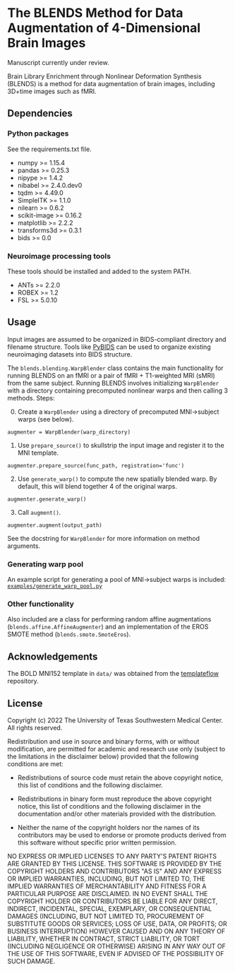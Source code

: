 # The BLENDS Method for Data Augmentation of 4-Dimensional Brain Images
Manuscript currently under review.

Brain Library Enrichment through Nonlinear Deformation Synthesis (BLENDS) is a method for data augmentation of brain images, including 3D+time images such as fMRI.

## Dependencies
### Python packages
See the requirements.txt file. 
* numpy >= 1.15.4
* pandas >= 0.25.3
* nipype >= 1.4.2
* nibabel >= 2.4.0.dev0
* tqdm >= 4.49.0
* SimpleITK >= 1.1.0
* nilearn >= 0.6.2
* scikit-image >= 0.16.2
* matplotlib >= 2.2.2
* transforms3d >= 0.3.1
* bids >= 0.0

### Neuroimage processing tools
These tools should be installed and added to the system PATH.
* ANTs >= 2.2.0
* ROBEX >= 1.2
* FSL >= 5.0.10

## Usage
Input images are assumed to be organized in BIDS-compliant directory and filename structure. Tools like [PyBIDS](https://bids-standard.github.io/pybids/) can be used to organize existing neuroimaging datasets into BIDS structure. 

The `blends.blending.WarpBlender` class contains the main functionality for running BLENDS on an fMRI or a pair of fMRI + T1-weighted MRI (sMRI) from the same subject. Running BLENDS involves initializing `WarpBlender` with a directory containing precomputed nonlinear warps and then calling 3 methods. 
Steps: 

0. Create a `WarpBlender` using a directory of precomputed MNI->subject warps (see below).
```
augmenter = WarpBlender(warp_directory)
```
1.  Use `prepare_source()` to skullstrip the input image and register it to the MNI template.
```
augmenter.prepare_source(func_path, registration='func')
```
2.  Use `generate_warp()` to compute the new spatially blended warp. By default, this will blend together 4 of the original warps. 
```
augmenter.generate_warp()
```
3.  Call `augment()`. 
```
augmenter.augment(output_path)
```
See the docstring for `WarpBlender` for more information on method arguments.

### Generating warp pool
An example script for generating a pool of MNI->subject warps is included: [`examples/generate_warp_pool.py`](./examples/generate_warp_pool.py)

### Other functionality
Also included are a class for performing random affine augmentations (`blends.affine.AffineAugmenter`) and an implementation of the EROS SMOTE method (`blends.smote.SmoteEros`). 

## Acknowledgements
The BOLD MNI152 template in `data/` was obtained from the [templateflow](https://github.com/templateflow/templateflow) repository.

## License
Copyright (c) 2022 The University of Texas Southwestern Medical Center.
All rights reserved.
 
Redistribution and use in source and binary forms, with or without
modification, are permitted for academic and research use only (subject to the limitations in the disclaimer below) provided that the following conditions are met:
 
* Redistributions of source code must retain the above copyright notice,
this list of conditions and the following disclaimer.

* Redistributions in binary form must reproduce the above copyright
notice, this list of conditions and the following disclaimer in the
documentation and/or other materials provided with the distribution.

* Neither the name of the copyright holders nor the names of its
contributors may be used to endorse or promote products derived from this
software without specific prior written permission.
 
NO EXPRESS OR IMPLIED LICENSES TO ANY PARTY'S PATENT RIGHTS ARE GRANTED BY
THIS LICENSE. THIS SOFTWARE IS PROVIDED BY THE COPYRIGHT HOLDERS AND
CONTRIBUTORS "AS IS" AND ANY EXPRESS OR IMPLIED WARRANTIES, INCLUDING, BUT NOT
LIMITED TO, THE IMPLIED WARRANTIES OF MERCHANTABILITY AND FITNESS FOR A
PARTICULAR PURPOSE ARE DISCLAIMED. IN NO EVENT SHALL THE COPYRIGHT HOLDER OR
CONTRIBUTORS BE LIABLE FOR ANY DIRECT, INDIRECT, INCIDENTAL, SPECIAL,
EXEMPLARY, OR CONSEQUENTIAL DAMAGES (INCLUDING, BUT NOT LIMITED TO,
PROCUREMENT OF SUBSTITUTE GOODS OR SERVICES; LOSS OF USE, DATA, OR PROFITS; OR
BUSINESS INTERRUPTION) HOWEVER CAUSED AND ON ANY THEORY OF LIABILITY, WHETHER
IN CONTRACT, STRICT LIABILITY, OR TORT (INCLUDING NEGLIGENCE OR OTHERWISE)
ARISING IN ANY WAY OUT OF THE USE OF THIS SOFTWARE, EVEN IF ADVISED OF THE
POSSIBILITY OF SUCH DAMAGE.